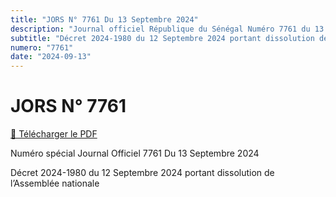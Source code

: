 ```yaml
---
title: "JORS N° 7761 Du 13 Septembre 2024"
description: "Journal officiel République du Sénégal Numéro 7761 du 13 Septembre 2024"
subtitle: "Décret 2024-1980 du 12 Septembre 2024 portant dissolution de l’Assemblée nationale"
numero: "7761"
date: "2024-09-13"
---
```


# JORS N° 7761

<a href="/pdf/jors/JO-7761-du-13-septembre-2024.pdf" target="_blank">📄 Télécharger le PDF</a>

Numéro spécial Journal Officiel 7761 Du 13 Septembre 2024

Décret 2024-1980 du 12 Septembre 2024 portant dissolution de l’Assemblée nationale
